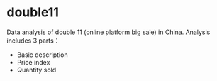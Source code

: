 # double11

Data analysis of double 11 (online platform big sale) in China. Analysis includes 3 parts：
* Basic description
* Price index
* Quantity sold
